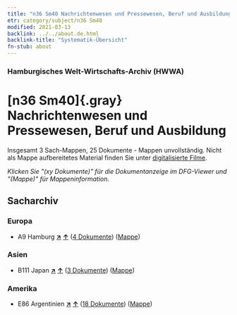 ```yaml
---
title: "n36 Sm40 Nachrichtenwesen und Pressewesen, Beruf und Ausbildung"
etr: category/subject/n36 Sm40
modified: 2021-03-13
backlink: ../../about.de.html
backlink-title: "Systematik-Übersicht"
fn-stub: about
---
```


### Hamburgisches Welt-Wirtschafts-Archiv (HWWA)
# [n36 Sm40]{.gray}&#8201; Nachrichtenwesen und Pressewesen, Beruf und Ausbildung&#160; 




Insgesamt 3 Sach-Mappen, 25 Dokumente - Mappen unvollständig.
Nicht als Mappe aufbereitetes Material finden Sie unter [digitalisierte Filme](/film/h1_sh).

_Klicken Sie "(xy Dokumente)" für die Dokumentanzeige im DFG-Viewer und "(Mappe)" für Mappeninformation._

## Sacharchiv




### Europa

- A9 Hamburg [**&nearr;**](../../../geo/i/140905/about.de.html "Hamburg (alle Mappen)") [**&uarr;**](../../../geo/about.de.html#A9 "Ländersystematik") (<a href="https://pm20.zbw.eu/dfgview/sh/140905,199604" title="über: Hamburg : Nachrichtenwesen und Pressewesen, Beruf und Ausbildung" target="_blank">4 Dokumente</a>) ([Mappe](http://purl.org/pressemappe20/folder/sh/140905,199604))

### Asien

- B111 Japan [**&nearr;**](../../../geo/i/141272/about.de.html "Japan (alle Mappen)") [**&uarr;**](../../../geo/about.de.html#B111 "Ländersystematik") (<a href="https://pm20.zbw.eu/dfgview/sh/141272,199604" title="über: Japan : Nachrichtenwesen und Pressewesen, Beruf und Ausbildung" target="_blank">3 Dokumente</a>) ([Mappe](http://purl.org/pressemappe20/folder/sh/141272,199604))

### Amerika

- E86 Argentinien [**&nearr;**](../../../geo/i/141692/about.de.html "Argentinien (alle Mappen)") [**&uarr;**](../../../geo/about.de.html#E86 "Ländersystematik") (<a href="https://pm20.zbw.eu/dfgview/sh/141692,199604" title="über: Argentinien : Nachrichtenwesen und Pressewesen, Beruf und Ausbildung" target="_blank">18 Dokumente</a>) ([Mappe](http://purl.org/pressemappe20/folder/sh/141692,199604))


